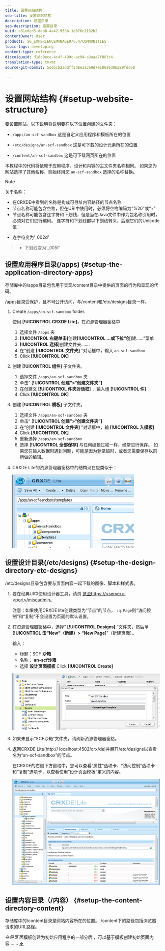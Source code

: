 ```yaml
---
title: 设置网站结构
seo-title: 设置网站结构
description: 设置目录
seo-description: 设置目录
uuid: a31edcd5-dab8-4a42-953b-1d076c2182b2
contentOwner: User
products: SG_EXPERIENCEMANAGER/6.4/COMMUNITIES
topic-tags: developing
content-type: reference
discoiquuid: d18c0ece-4c4f-499c-ac94-a9aaa7f883c4
translation-type: tm+mt
source-git-commit: 5ddbcb2addff2d6e3a3e9d7e100a6d9ba89fdd60

---
```



# 设置网站结构 {#setup-website-structure}

要设置网站，以下说明将说明要在以下位置创建的文件夹：

* `/apps/an-scf-sandbox`
这是自定义应用程序和模板所在的位置

* `/etc/designs/an-scf-sandbox`
这是可下载的设计元素所在的位置

* `/content/an-scf-sandbox`
这是可下载网页所在的位置

本教程中的代码将依赖于应用程序、设计和内容的主文件夹名称相同。 如果您为网站选择了其他名称，则始终用您 `an-scf-sandbox` 选择的名称替换。

>[!NOTE]
>
>关于名称：
>
>* 在CRXDE中看到的名称是构成可寻址内容路径的节点名称
>* 节点名称可能包含空格，但在URI中使用时，必须将空格编码为“%20”或“+”
>* 节点名称可能包含连字符和下划线，但是当在Java文件中作为包名称引用时，必须对它们进行编码。 连字符和下划线都以下划线转义，后跟它们的Unicode值：
   >
   >  
* 连字符变为&#39;_002d&#39;
>  * 下划线变为&#39;_005f&#39;


## 设置应用程序目录(/apps) {#setup-the-application-directory-apps}

存储库中的/apps目录包含用于实现/content目录中提供的页面的行为和呈现的代码。

/apps目录受保护，且不可公开访问，与/content和/etc/designs目录一样。

1. Create `/apps/an-scf-sandbox` folder.

   使用 **[!UICONTROL CRXDE Lite]**，在资源管理器窗格中

   1. 选择文件 `/apps` 夹
   1. **[!UICONTROL 右键单击]**&#x200B;创建&#x200B;**[!UICONTROL ...或下拉“创]**&#x200B;建……”菜单
   1. **[!UICONTROL 选择]**&#x200B;创建文件夹…….
   1. 在“创建 **[!UICONTROL 文件夹]** ”对话框中，输入 `an-scf-sandbox`
   1. Click **[!UICONTROL OK]**

1. 创建 **[!UICONTROL 组件]** 子文件夹。

   1. 选择文件 `/apps/an-scf-sandbox` 夹
   1. 单击“ **[!UICONTROL 创建”>“创建文件夹”]**
   1. 在创建文 **[!UICONTROL 件夹对话框]** ，输入组 **[!UICONTROL 件]**
   1. Click **[!UICONTROL OK]**

1. 创建 **[!UICONTROL 模板]** 子文件夹。

   1. 选择文件 `/apps/an-scf-sandbox` 夹
   1. 单击“ **[!UICONTROL 创建”>“创建文件夹”]**
   1. 在“创建 **[!UICONTROL 文件夹]** ”对话框中，输 **[!UICONTROL 入模板]**
   1. Click **[!UICONTROL OK]**
   1. 重新选择 `/apps/an-scf-sandbox`
   1. 选择 **[!UICONTROL 全部保存]**
   与任何编辑过程一样，经常进行保存。 如果您在输入数据时遇到问题，可能是因为登录超时，或者您需要保存以前所做的编辑。

1. CRXDE Lite的资源管理器窗格中的结构现在应类似于：

   ![chlimage_1-44](assets/chlimage_1-44.png)

## 设置设计目录(/etc/designs) {#setup-the-design-directory-etc-designs}

/etc/designs目录包含要与页面内容一起下载的图像、脚本和样式表。

1. 要在经典UI中使用设计器工具，请浏 [览至https://&lt;server>:&lt;port>/miscadmin](http://localhost:4502/miscadmin)。

   注意：如果使用CRXDE lite创建类型为“节点”的节点， `cq:Page`则“访问控制”和“复制”不会设置为页面的默认设置。

1. 在资源管理器窗格中，选择“ **[!UICONTROL Designs]** ”文件夹，然后单 **[!UICONTROL 击“New”（新建）> “New Page]**”（新建页面）。

   输入：

   * 标题：SCF **沙箱**
   * 名称： **an-scf沙箱**
   * 选择 **设计页面模板**
   Click **[!UICONTROL Create]**

   ![chlimage_1-45](assets/chlimage_1-45.png)

1. 如果未显示“SCF沙箱”文件夹，请刷新资源管理器窗格。

1. 返回CRXDE Lite(http:// localhost:4502/crx/de)并展开/etc/designs以查看名为“an-scf-sandbox”的节点。

   在CRXDE的右侧下方窗格中，您可以查看“属性”选项卡、“访问控制”选项卡和“复制”选项卡，以查看使用“设计页面模板”定义的内容。

   ![chlimage_1-46](assets/chlimage_1-46.png)

## 设置内容目录（/内容） {#setup-the-content-directory-content}

存储库中的/content目录是网站内容所在的位置。 /content下的路径包括浏览器请求的URL路径。

*在将页* 面模板创建为初始应用程序的一部分后 [](initial-app.md#createthepagetemplate) ，可以基于模板创建初始页面内容……. [**⇒**](initial-app.md)